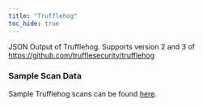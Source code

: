 ```yaml
---
title: "Trufflehog"
toc_hide: true
---
```

JSON Output of Trufflehog. Supports version 2 and 3 of https://github.com/trufflesecurity/trufflehog

### Sample Scan Data
Sample Trufflehog scans can be found [here](https://github.com/DefectDojo/django-DefectDojo/tree/master/unittests/scans/trufflehog).
